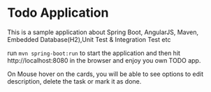 # Todo Application
This is a sample application about Spring Boot, AngularJS, Maven, Embedded Database(H2),Unit Test & Integration Test etc

run
``
mvn spring-boot:run
``
to start the application and then hit
http://localhost:8080 in the browser and enjoy you own TODO app.

On Mouse hover on the cards, you will be able to see options to edit description, delete the task or mark it as done.
